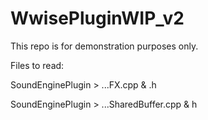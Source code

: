 # WwisePluginWIP_v2
 This repo is for demonstration purposes only.

 Files to read:

 SoundEnginePlugin > ...FX.cpp & .h
 
 SoundEnginePlugin > ...SharedBuffer.cpp & h
